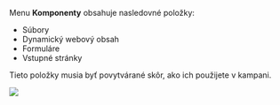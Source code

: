 Menu **Komponenty** obsahuje nasledovné položky:

* Súbory
* Dynamický webový obsah
* Formuláre
* Vstupné stránky

Tieto položky musia byť povytvárané skôr, ako ich použijete v kampani.

![](/components/media/components-dropdown.jpg)
